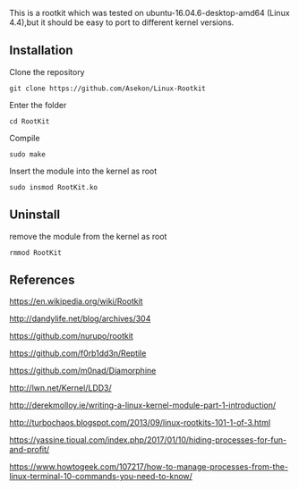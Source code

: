 This is a rootkit which was tested on ubuntu-16.04.6-desktop-amd64 (Linux 4.4),but it should be easy to port to different kernel versions.


Installation
--

Clone the repository
```
git clone https://github.com/Asekon/Linux-Rootkit
```

Enter the folder
```
cd RootKit
```

Compile
```
sudo make
```

Insert the module into the kernel as root
```
sudo insmod RootKit.ko
```

Uninstall
--

remove the module from the kernel as root
```
rmmod RootKit
```

References
--
https://en.wikipedia.org/wiki/Rootkit 

http://dandylife.net/blog/archives/304 

https://github.com/nurupo/rootkit 

https://github.com/f0rb1dd3n/Reptile 

https://github.com/m0nad/Diamorphine 

http://lwn.net/Kernel/LDD3/ 

http://derekmolloy.ie/writing-a-linux-kernel-module-part-1-introduction/ 

http://turbochaos.blogspot.com/2013/09/linux-rootkits-101-1-of-3.html 

https://yassine.tioual.com/index.php/2017/01/10/hiding-processes-for-fun-and-profit/ 

https://www.howtogeek.com/107217/how-to-manage-processes-from-the-linux-terminal-10-commands-you-need-to-know/ 
